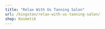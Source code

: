 ```yaml
---
title: "Relax With Us Tanning Salon"
url: /kingston/relax-with-us-tanning-salon/
shop: Kosmetik
---
```

